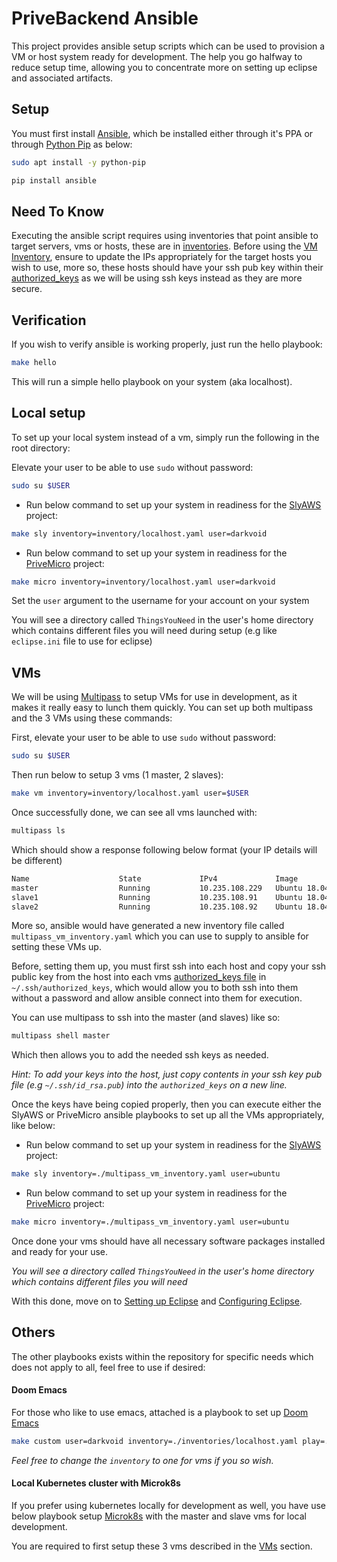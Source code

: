 # PriveBackend Ansible
This project provides ansible setup scripts which can be used to provision a
VM or host system ready for development. The help you go halfway to reduce setup time,
allowing you to concentrate more on setting up eclipse and associated artifacts.

## Setup
You must first install [Ansible](https://docs.ansible.com/ansible/latest/installation_guide/index.html), which
be installed either through it's PPA or through [Python Pip](https://pypi.org/project/pip/) as below:

```bash
sudo apt install -y python-pip

pip install ansible
```

## Need To Know

Executing the ansible script requires using inventories that point ansible to target servers, vms or hosts, these 
are in [inventories](./inventories). Before using the [VM Inventory](./inventories/vm.yaml), ensure to update the IPs
appropriately for the target hosts you wish to use, more so, these hosts should have your ssh pub key within their
[authorized_keys](https://www.ssh.com/ssh/authorized_keys/) as we will be using ssh keys instead as they are more secure.
  
  
## Verification
If you wish to verify ansible is working properly, just run the hello playbook:

```bash
make hello
```

This will run a simple hello playbook on your system (aka localhost).

## Local setup
To set up your local system instead of a vm, simply run the following in the root directory:

Elevate your user to be able to use `sudo` without password:

```bash
sudo su $USER
```

- Run below command to set up your system in readiness for the [SlyAWS](https://github.com/JSchillinger/SlyAWS) project:

```bash
make sly inventory=inventory/localhost.yaml user=darkvoid
```

- Run below command to set up your system in readiness for the [PriveMicro](https://github.com/JSchillinger/PriveMicro) project:

```bash
make micro inventory=inventory/localhost.yaml user=darkvoid
```

Set the `user` argument to the username for your account on your system

You will see a directory called `ThingsYouNeed` in the user's home directory which contains different files you will need
during setup (e.g like `eclipse.ini` file to use for eclipse)


## VMs
We will be using [Multipass](https://multipass.run/) to setup VMs for use in development, as it makes it 
really easy to lunch them quickly. You can set up both multipass and the 3 VMs using these commands:

First, elevate your user to be able to use `sudo` without password:

```bash
sudo su $USER
```

Then run below to setup 3 vms (1 master, 2 slaves):

```bash
make vm inventory=inventory/localhost.yaml user=$USER
```

Once successfully done, we can see all vms launched with:

```bash
multipass ls
```

Which should show a response following below format (your IP details will be different)

```bash
Name                    State             IPv4             Image
master                  Running           10.235.108.229   Ubuntu 18.04 LTS
slave1                  Running           10.235.108.91    Ubuntu 18.04 LTS
slave2                  Running           10.235.108.92    Ubuntu 18.04 LTS
```

More so, ansible would have generated a new inventory file called `multipass_vm_inventory.yaml`
which you can use to supply to ansible for setting these VMs up.

Before, setting them up, you must first ssh into each host and copy your ssh public key from the host into each 
vms [authorized_keys file](https://www.ssh.com/ssh/authorized_keys/) in `~/.ssh/authorized_keys`, which would 
allow you to both ssh into them without a password and allow ansible connect into them for execution.

You can use multipass to ssh into the master (and slaves) like so:

```bash
multipass shell master
```

Which then allows you to add the needed ssh keys as needed.

*Hint: To add your keys into the host, just copy contents in your ssh key pub file (e.g `~/.ssh/id_rsa.pub`) into the `authorized_keys` on a new line.*

Once the keys have being copied properly, then you can execute either the SlyAWS or PriveMicro 
ansible playbooks to set up all the VMs appropriately, like below:

- Run below command to set up your system in readiness for the [SlyAWS](https://github.com/JSchillinger/SlyAWS) project:

```bash
make sly inventory=./multipass_vm_inventory.yaml user=ubuntu
```

- Run below command to set up your system in readiness for the [PriveMicro](https://github.com/JSchillinger/PriveMicro) project:

```bash
make micro inventory=./multipass_vm_inventory.yaml user=ubuntu
```

Once done your vms should have all necessary software packages installed and ready for your use.

*You will see a directory called `ThingsYouNeed` in the user's home directory which contains different files you will need*

With this done, move on to [Setting up Eclipse](https://sites.google.com/privetechnologies.com/tech/tech/devops/virtualization/setup-of-developer-box?pli=1&authuser=1#h.p_6hQiR-j74Wy-)
and [Configuring Eclipse](https://sites.google.com/a/wismore.com/privemanagers-developer-wiki/development/build-environment/eclipse).


## Others
The other playbooks exists within the repository for specific needs which does not apply to all, 
feel free to use if desired:

#### Doom Emacs

For those who like to use emacs, attached is a playbook to set up [Doom Emacs](https://github.com/hlissner/doom-emacs)

```bash
make custom user=darkvoid inventory=./inventories/localhost.yaml play=./doom_emacs.yaml
```

*Feel free to change the `inventory` to one for vms if you so wish.*

#### Local Kubernetes cluster with Microk8s

If you prefer using kubernetes locally for development as well, you have use below playbook 
setup [Microk8s](https://microk8s.io/) with the master and slave vms for local development.

You are required to first setup these 3 vms described in the [VMs](#vms) section.